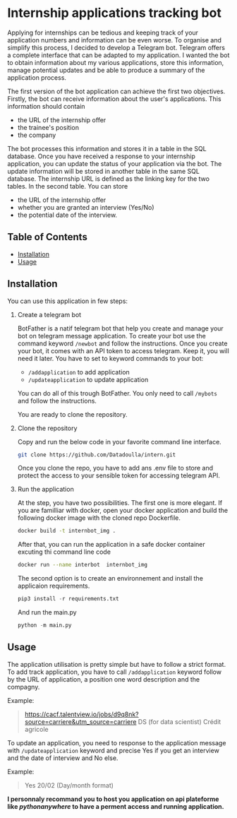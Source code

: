 # Internship applications tracking bot

Applying for internships can be tedious and keeping track of your application numbers and information can be even worse. To organise and simplify this process, I decided to develop a Telegram bot. Telegram offers a complete interface that can be adapted to my application.
I wanted the bot to obtain information about my various applications, store this information, manage potential updates and be able to produce a summary of the application process.

The first version of the bot application can achieve the first two objectives. 
Firstly, the bot can receive information about the user's applications. This information should contain
- the URL of the internship offer
- the trainee's position
- the company

The bot processes this information and stores it in a table in the SQL database. 
Once you have received a response to your internship application, you can update the status of your application via the bot. The update information will be stored in another table in the same SQL database. The internship URL is defined as the linking key for the two tables. In the second table. You can store
- the URL of the internship offer
- whether you are granted an interview (Yes/No)
- the potential date of the interview.

## Table of Contents

- [Installation](#installation)
- [Usage](#usage)
<!---
- [Contributing](#contributing)
- [License](#license)
--->
## Installation

You can use this application in few steps:
1. Create a telegram bot

    BotFather is a natif telegram bot that help you create and manage your bot on telegram message application.
    To create your bot use the command keyword `/newbot` and follow the instructions. Once you create your bot, it comes with an API token to access telegram. Keep it, you will need it later.
    You have to set to keyword commands to your bot:
    - `/addapplication` to add application
    - `/updateapplication` to update application

    You can do all of this trough BotFather. You only need to call `/mybots` and follow the instructions. 
    
    You are ready to clone the repository.

2. Clone the repository

    Copy and run the below code in your favorite command line interface.
    ```bash
    git clone https://github.com/Datadoulla/intern.git
    ```
    Once you clone the repo, you have to add ans .env file to store and protect the access to your sensible token for accessing telegram API.

3. Run the application

    At the step, you have two possibilities. The first one is more elegant. If you are familliar with docker, open your docker application and build the following docker image with the cloned repo Dockerfile.
    ```bash
    docker build -t internbot_img . 
    ```
    After that, you can run the application in a safe docker container excuting thi command line code
    ```bash
    docker run --name interbot  internbot_img
    ```

    The second option is to create an environnement and install the applicaion requirements.
    ```python
    pip3 install -r requirements.txt
    ```
    And run the main.py

    ```python
    python -m main.py
    ```

## Usage

The application utilisation is pretty simple but have to follow a strict format. To add track application, you have to call `/addapplication` keyword follow by the URL of application, a position one word description and the compagny.

Example:
> https://cacf.talentview.io/jobs/d9q8nk?source=carriere&utm_source=carriere DS (for data scientist) Crédit agricole

To update an application, you need to response to the application message with `/updateapplication` keyword and precise Yes if you get an interview and the date of interview and No else.

Example:
> Yes 20/02 (Day/month format)

**I personnaly recommand you to host you application on api plateforme like *pythonanywhere* to have a perment access and running application.**

<!---
## Contributing

Guidelines for contributing to the project and how to submit pull requests.

## License

Information about the project's license and any relevant terms.
--->